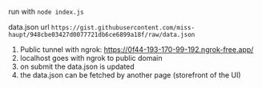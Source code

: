 run with `node index.js`

data.json url `https://gist.githubusercontent.com/miss-haupt/948cbe03427d0077721db6ce6899a18f/raw/data.json`

1) Public tunnel with ngrok: https://0f44-193-170-99-192.ngrok-free.app/
2) localhost goes with ngrok to public domain
3) on submit the data.json is updated
4) the data.json can be fetched by another page (storefront of the UI)